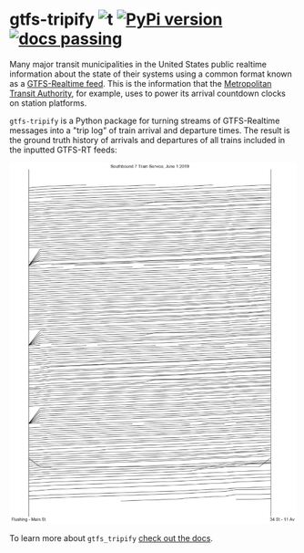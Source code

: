 # gtfs-tripify ![t](https://img.shields.io/badge/status-stable-green.svg?style=flat-square) [![PyPi version](https://img.shields.io/pypi/v/fahr.svg?style=flat-square)](https://pypi.python.org/pypi/gtfs_tripify/) [![docs passing](https://img.shields.io/badge/docs-passing-green.svg?style=flat-square)](https://residentmario.github.io/gtfs-tripify/index.html)

Many major transit municipalities in the United States public realtime information about the state of their systems using a common format known as a [GTFS-Realtime feed](https://developers.google.com/transit/gtfs-realtime/). This is the information that the [Metropolitan Transit Authority](https://en.wikipedia.org/wiki/Metropolitan_Transportation_Authority), for example, uses to power its arrival countdown clocks on station platforms.

`gtfs-tripify` is a Python package for turning streams of GTFS-Realtime messages into a "trip log" of train arrival and departure times. The result is the ground truth history of arrivals and departures of all trains included in the inputted GTFS-RT feeds:

![](./imgs/example.png)

To learn more about `gtfs_tripify` [check out the docs](https://residentmario.github.io/gtfs-tripify/index.html).
